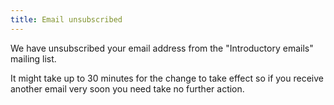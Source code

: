```yaml
---
title: Email unsubscribed
---
```


We have unsubscribed your email address from the "Introductory emails" mailing list.

It might take up to 30 minutes for the change to take effect so if you receive another email very soon you need take no further action.
